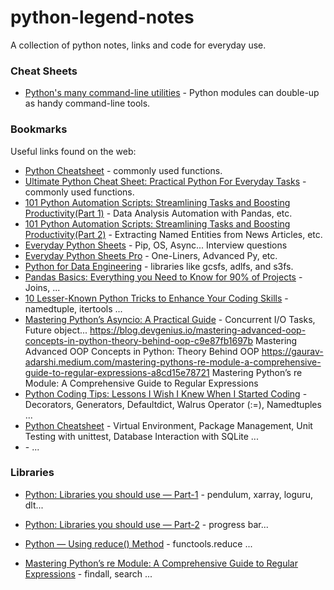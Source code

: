 # python-legend-notes
A collection of python notes, links and code for everyday use.

### Cheat Sheets
- [Python's many command-line utilities](https://www.pythonmorsels.com/cli-tools/) - Python modules can double-up as handy command-line tools.

### Bookmarks
Useful links found on the web:
- [Python Cheatsheet](https://dranolia.medium.com/python-cheatsheet-51b552b56a81) - commonly used functions.
- [Ultimate Python Cheat Sheet: Practical Python For Everyday Tasks](https://medium.com/@yaduvanshineelam09/ultimate-python-cheat-sheet-practical-python-for-everyday-tasks-8a33abc0892f) - commonly used functions.
- [101 Python Automation Scripts: Streamlining Tasks and Boosting Productivity(Part 1)](https://levelup.gitconnected.com/a-comprehensive-guide-to-python-automation-streamlining-tasks-and-boosting-productivity-fad00c5b62c5) - Data Analysis Automation with Pandas, etc.
- [101 Python Automation Scripts: Streamlining Tasks and Boosting Productivity(Part 2)](https://levelup.gitconnected.com/101-python-automation-scripts-streamlining-tasks-and-boosting-productivity-part-2-22b3e6a96829) - Extracting Named Entities from News Articles, etc.
- [Everyday Python Sheets](https://everyday-python.streamlit.app/) - Pip, OS, Async... Interview questions
- [Everyday Python Sheets Pro](https://everyday-python.streamlit.app/page5) - One-Liners, Advanced Py, etc.
- [Python for Data Engineering](https://medium.com/@mariusz_kujawski/python-for-data-engineering-6bd6140033d4) - libraries like gcsfs, adlfs, and s3fs.
- [Pandas Basics: Everything you Need to Know for 90% of Projects](https://medium.com/@matthewghannoum/pandas-basics-everything-you-need-to-know-for-90-of-your-projects-972a964a1377) - Joins, ...
- [10 Lesser-Known Python Tricks to Enhance Your Coding Skills](https://medium.com/pythoneers/10-lesser-known-python-tricks-to-enhance-your-coding-skills-b6ae2734e6c8) - namedtuple, itertools  ...
- [Mastering Python’s Asyncio: A Practical Guide](https://medium.com/@moraneus/mastering-pythons-asyncio-a-practical-guide-0a673265cf04) - Concurrent I/O Tasks, Future object...
https://blog.devgenius.io/mastering-advanced-oop-concepts-in-python-theory-behind-oop-c9e87fb1697b    Mastering Advanced OOP Concepts in Python: Theory Behind OOP
https://gaurav-adarshi.medium.com/mastering-pythons-re-module-a-comprehensive-guide-to-regular-expressions-a8cd15e78721    Mastering Python’s re Module: A Comprehensive Guide to Regular Expressions
- [Python Coding Tips: Lessons I Wish I Knew When I Started Coding](https://medium.com/@yaduvanshineelam09/python-coding-tips-lessons-i-wish-i-knew-when-i-started-coding-4e9d9cd0aefb) - Decorators, Generators, Defaultdict, Walrus Operator (:=), Namedtuples  ...
- [Python Cheatsheet](https://deasadiqbal.medium.com/python-cheatsheet-5474e14853cb) - Virtual Environment, Package Management, Unit Testing with unittest, Database Interaction with SQLite ...
- []() - ...
  
### Libraries
- [Python: Libraries you should use — Part-1](https://pravash-techie.medium.com/python-libraries-you-should-use-part-1-a68d38d23837) - pendulum, xarray, loguru, dlt...
- [Python: Libraries you should use — Part-2](https://pravash-techie.medium.com/python-libraries-you-should-use-part-2-d8543eb0fc20) - progress bar...


- [Python — Using reduce() Method](https://blog.stackademic.com/python-using-reduce-method-2cf407f1dab3) - functools.reduce ...
- [Mastering Python’s re Module: A Comprehensive Guide to Regular Expressions](https://gaurav-adarshi.medium.com/mastering-pythons-re-module-a-comprehensive-guide-to-regular-expressions-a8cd15e78721) - findall, search ...

